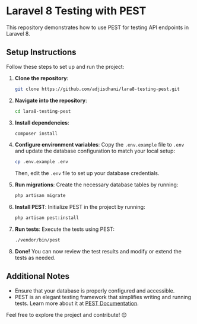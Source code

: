 # Laravel 8 Testing with PEST

This repository demonstrates how to use PEST for testing API endpoints in Laravel 8.

## Setup Instructions

Follow these steps to set up and run the project:

1. **Clone the repository**:
   ```bash
   git clone https://github.com/adjisdhani/lara8-testing-pest.git
   ```

2. **Navigate into the repository**:
   ```bash
   cd lara8-testing-pest
   ```

3. **Install dependencies**:
   ```bash
   composer install
   ```

4. **Configure environment variables**:
   Copy the `.env.example` file to `.env` and update the database configuration to match your local setup:
   ```bash
   cp .env.example .env
   ```
   Then, edit the `.env` file to set up your database credentials.

5. **Run migrations**:
   Create the necessary database tables by running:
   ```bash
   php artisan migrate
   ```

6. **Install PEST**:
   Initialize PEST in the project by running:
   ```bash
   php artisan pest:install
   ```

7. **Run tests**:
   Execute the tests using PEST:
   ```bash
   ./vendor/bin/pest
   ```

8. **Done!**
   You can now review the test results and modify or extend the tests as needed.

## Additional Notes
- Ensure that your database is properly configured and accessible.
- PEST is an elegant testing framework that simplifies writing and running tests. Learn more about it at [PEST Documentation](https://pestphp.com/).

Feel free to explore the project and contribute! 😊